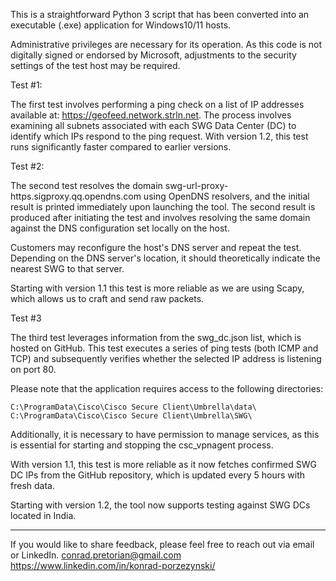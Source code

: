 This is a straightforward Python 3 script that has been converted into an executable (.exe) application for Windows10/11 hosts.

Administrative privileges are necessary for its operation. As this code is not digitally signed or endorsed by Microsoft, 
adjustments to the security settings of the test host may be required.



Test #1:

The first test involves performing a ping check on a list of IP addresses available at: https://geofeed.network.strln.net. 
The process involves examining all subnets associated with each SWG Data Center (DC) to identify which IPs respond to the ping request.
With version 1.2, this test runs significantly faster compared to earlier versions.

Test #2:

The second test resolves the domain swg-url-proxy-https.sigproxy.qq.opendns.com using OpenDNS resolvers, 
and the initial result is printed immediately upon launching the tool. The second result is produced after initiating the test and involves resolving the same domain against the DNS configuration set locally on the host.

Customers may reconfigure the host's DNS server and repeat the test. Depending on the DNS server's location, 
it should theoretically indicate the nearest SWG to that server.

Starting with version 1.1 this test is more reliable as we are using Scapy, which allows us to craft and send raw packets.

Test #3

The third test leverages information from the swg_dc.json list, which is hosted on GitHub. This test executes a series of ping tests (both ICMP and TCP) and subsequently verifies whether the selected IP address is listening on port 80.

Please note that the application requires access to the following directories:

    C:\ProgramData\Cisco\Cisco Secure Client\Umbrella\data\
    C:\ProgramData\Cisco\Cisco Secure Client\Umbrella\SWG\

Additionally, it is necessary to have permission to manage services, as this is essential for starting and stopping the csc_vpnagent process.

With version 1.1, this test is more reliable as it now fetches confirmed SWG DC IPs from the GitHub repository, which is updated every 5 hours with fresh data.

Starting with version 1.2, the tool now supports testing against SWG DCs located in India.


--------------------------------------------------------------------------------------------

If you would like to share feedback, please feel free to reach out via email or LinkedIn.
conrad.pretorian@gmail.com
https://www.linkedin.com/in/konrad-porzezynski/
